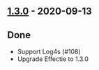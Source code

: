 ## [1.3.0](https://github.com/Kevin-Lee/logger-f/issues?utf8=%E2%9C%93&q=is%3Aissue+is%3Aclosed+milestone%3A%22milestone8%22) - 2020-09-13

## Done
* Support Log4s (#108)
* Upgrade Effectie to 1.3.0
